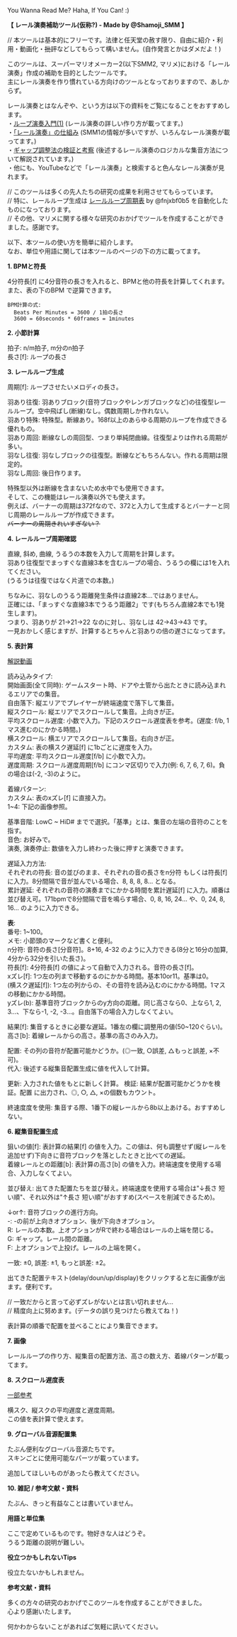 You Wanna Read Me? Haha, If You Can! :)

**【 レール演奏補助ツール(仮称?) - Made by @Shamoji_SMM 】**

// 本ツールは基本的にフリーです。法律と任天堂の赦す限り、自由に紹介・利用・動画化・~~批評~~などしてもらって構いません。(自作発言とかはダメだよ！)

このツールは、スーパーマリオメーカー2(以下SMM2, マリメ)における「レール演奏」作成の補助を目的としたツールです。  
主にレール演奏を作り慣れている方向けのツールとなっておりますので、あしからず。  

レール演奏とはなんぞや、という方は以下の資料をご覧になることをおすすめします。  
・[ループ演奏入門(1)](https://www.youtube.com/watch?v=IE5-31xXOFE) (レール演奏の詳しい作り方が載ってます。)  
・[「レール演奏」の仕組み](https://www.youtube.com/watch?v=KGK65KVXegw&list=PLMuQzt5dSbFVWo_9oRgFnCzC1zqaGAwdr&index=1) (SMM1の情報が多いですが、いろんなレール演奏が載ってます。)  
・[ギャップ調整法の検証と考察](https://www.youtube.com/watch?v=r1Lp6UY5NIc) (後述するレール演奏のロジカルな集音方法について解説されています。)  
・他にも、YouTubeなどで「レール演奏」と検索すると色んなレール演奏が見れます。  

// このツールは多くの先人たちの研究の成果を利用させてもらっています。  
// 特に、レールループ生成は [レールループ周期表](https://twitter.com/fnjxbf0b5/status/1601536592879161345) by @fnjxbf0b5 を自動化したものになっております。  
// その他、マリメに関する様々な研究のおかげでツールを作成することができました。感謝です。  

以下、本ツールの使い方を簡単に紹介します。  
なお、単位や用語に関しては本ツールのページの下の方に載ってます。  


**1. BPMと符長**  

4分符長[f] に4分音符の長さを入れると、BPMと他の符長を計算してくれます。  
また、表の下のBPM で逆算できます。  
```
BPM計算の式:
  Beats Per Minutes = 3600 / 1拍の長さ
  3600 = 60seconds * 60frames = 1minutes
```


**2. 小節計算**  

拍子: n/m拍子, m分のn拍子  
長さ[f]: ループの長さ  


**3. レールループ生成**  

周期[f]: ループさせたいメロディの長さ。  

羽あり往復: 羽ありブロック(音符ブロックやレンガブロックなど)の往復型レールループ。空中飛ばし(断線)なし。偶数周期しか作れない。  
羽あり特殊: 特殊型。断線あり。168f以上のあらゆる周期のループを作成できる優れもの。  
羽あり周回: 断線なしの周回型、つまり単純閉曲線。往復型よりは作れる周期が多い。  
羽なし往復: 羽なしブロックの往復型。断線などもちろんない。作れる周期は限定的。  
羽なし周回: 後日作ります。  

特殊型以外は断線を含まないため水中でも使用できます。  
そして、この機能はレール演奏以外でも使えます。  
例えば、バーナーの周期は372fなので、372と入力して生成するとバーナーと同じ周期のレールループが作成できます。  
~~バーナーの周期きれいすぎない？~~  


**4. レールループ周期確認**  

直線, 斜め, 曲線, うるうの本数を入力して周期を計算します。  
羽あり往復型でまっすぐな直線3本を含むループの場合、うるうの欄には1を入れてください。  
(うるうは往復ではなく片道での本数。)  

ちなみに、羽なしのうるう距離発生条件は直線2本...ではありません。  
正確には、「まっすぐな直線3本でうるう距離2」です(もちろん直線2本でも1発生します)。  
つまり、羽ありが 21→21→22 なのに対し、羽なしは 42→43→43 です。  
一見おかしく感じますが、計算するとちゃんと羽ありの倍の遅さになってます。  


**5. 表計算**  

[解説動画](https://www.youtube.com/watch?v=DFh_rsFVZ8c)  

読み込みタイプ:  
  開始画面(全て同時): ゲームスタート時、ドアや土管から出たときに読み込まれるエリアでの集音。  
  自由落下: 縦エリアでプレイヤーが終端速度で落下して集音。  
  縦スクロール: 縦エリアでスクロールして集音。上向きが正。  
    平均スクロール遅度: 小数で入力。下記のスクロール遅度表を参考。(遅度: f/b, 1マス進むのにかかる時間。)  
  横スクロール: 横エリアでスクロールして集音。右向きが正。  
    カスタム: 表の横スク遅延[f] に1bごとに遅度を入力。  
    平均遅度: 平均スクロール遅度[f/b] に小数で入力。  
    遅度周期: スクロール遅度周期[f/b] にコンマ区切りで入力(例: 6, 7, 6, 7, 6)。負の場合は(-2, -3)のように。  

着線パターン:  
  カスタム: 表のxズレ[f] に直接入力。  
  1~4: 下記の画像参照。  

基準音階: LowC ~ HiD# までで選択。「基準」とは、集音の左端の音符のことを指す。  
音色: お好みで。  
演奏, 演奏停止: 数値を入力し終わった後に押すと演奏できます。  

遅延入力方法:  
  それぞれの符長: 音の並びのまま、それぞれの音の長さをn分符 もしくは符長[f] に入力。8分間隔で音が並んでいる場合、8, 8, 8, 8... となる。  
  累計遅延: それぞれの音符の演奏までにかかる時間を累計遅延[f] に入力。順番は並び替え可。171bpmで8分間隔で音を鳴らす場合、0, 8, 16, 24... や、0, 24, 8, 16... のように入力できる。  

**表**:  
  番号: 1~100。  
  メモ: 小節頭のマークなど書くと便利。  
  n分符: 音符の長さ[分音符]。8+16, 4-32 のように入力できる(8分と16分の加算, 4分から32分を引いた長さ)。  
  符長[f]: 4分符長[f] の値によって自動で入力される。音符の長さ[f]。  
  xズレ[f]: 1つ左の列まで移動するのにかかる時間。基本10or11。基準は0。  
  (横スク遅延[f]): 1つ左の列からの、その音符を読み込むのにかかる時間。1マスの移動にかかる時間。  
  yズレ(b): 基準音符ブロックからのy方向の距離。同じ高さなら0、上なら1, 2, 3...、下なら-1, -2, -3...。自由落下の場合入力しなくてよい。  

  結果[f]: 集音するときに必要な遅延。1番左の欄に調整用の値(50~120ぐらい)。  
  高さ[b]: 着線レールからの高さ。基準の高さのみ入力。  

  配置: その列の音符が配置可能かどうか。(◎一致, ○誤差, △もっと誤差, ×不可)。  
  代入: 後述する縦集音配置生成に値を代入して計算。  

更新: 入力された値をもとに新しく計算。
検証: 結果が配置可能かどうかを検証。配置 に出力され、◎, ○, △, ×の個数もカウント。  

終速度度を使用: 集音する際、1番下の縦レールから8b以上あける。おすすめしない。  


**6. 縦集音配置生成**  

狙いの値[f]: 表計算の結果[f] の値を入力。この値は、何も調整せず(縦レールを追加せず)下向きに音符ブロックを落としたときと比べての遅延。  
着線レールとの距離[b]: 表計算の高さ[b] の値を入力。終端速度を使用する場合、入力しなくてよい。  

並び替え: 出てきた配置たちを並び替え。終端速度を使用する場合は"↓長さ 短い順"、それ以外は"↑長さ 短い順"がおすすめ(スペースを削減できるため)。  

↓or↑: 音符ブロックの進行方向。  
-: -の前が上向きオプション、後が下向きオプション。  
R: レールの本数。上オプションがRで終わる場合はレールの上端を閉じる。  
G: ギャップ。レール間の距離。  
F: 上オプションで上投げ。レールの上端を開く。  

一致: ±0, 誤差: ±1, もっと誤差: ±2。  

出てきた配置テキスト(delay/doun/up/display)をクリックすると左に画像が出ます。便利です。  

// 一致だからと言って必ずズレがないとは言い切れません...  
// 精度向上に努めます。(データの誤り見つけたら教えてね！)  

表計算の順番で配置を並べることにより集音できます。  


**7. 画像**  

レールループの作り方、縦集音の配置方法、高さの数え方、着線パターンが載ってます。  


**8. スクロール遅度表**  

[一部参考](https://www.youtube.com/watch?v=3VlLrf_5KvA)  

横スク、縦スクの平均遅度と遅度周期。  
この値を表計算で使えます。  


**9. グローバル音源配置集**  

たぶん便利なグローバル音源たちです。  
スキンごとに使用可能なパーツが載っています。  

追加してほしいものがあったら教えてください。  

**10. 雑記 / 参考文献・資料**  

たぶん、きっと有益なことは書いていません。  

**用語と単位集**  

ここで定めているものです。物好きな人はどうぞ。  
うるう距離の説明が難しい。  

**役立つかもしれないTips**  

役立たないかもしれません。  


**参考文献・資料**  

多くの方々の研究のおかげでこのツールを作成することができました。  
心より感謝いたします。  



何かわからないことがあればご気軽に訊いてください。
